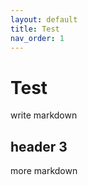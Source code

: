 ```yaml
---
layout: default
title: Test
nav_order: 1
---
```


# Test

write markdown

## header 3

more markdown
